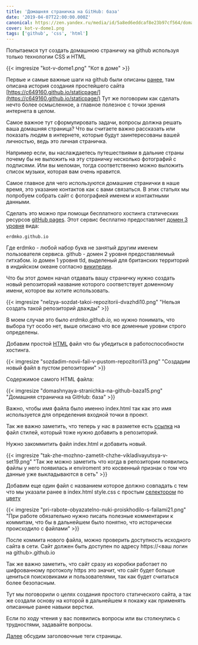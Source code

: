 ```yaml
---
title: 'Домашняя страничка на GitHub: база'
date: '2019-04-07T22:00:00.000Z'
canonical: https://zen.yandex.ru/media/id/5a8ed6eddcaf8e23b97cf564/domashniaia-stranichka-na-github-baza-5c0d3310b2ad0b00ad077a3d
cover: kot-v-dome1.png
tags: ['github', 'css', 'html']
---
```

Попытаемся тут создать домашнюю страничку на github используя только технологии CSS и HTML

<!--more-->
{{< imgresize "kot-v-dome1.png" "Кот в доме" >}} 

Первые и самые важные шаги на github были описаны [ранее](/blog/staticheskii-sait-dlya-proekta-na-github), там описана история создания простейшего сайта [https://c649160.github.io/staticpage/](https://c649160.github.io/staticpage/) Тут же поговорим как сделать нечто более осмысленное, а главное полезное с точки зрения интернета в целом.

Самое важное тут сформулировать задачи, вопросы должна решать ваша домашняя страница? Что вы считаете важно рассказать или показать людям в интернете, которые будут заинтересованы вашей личностью, ведь это личная страничка.

Например если, вы наслаждаетесь путешествиями в дальние страны почему бы не выложить на эту страничку несколько фотографий с подписями. Или вы меломан, тогда соответственно можно выложить список музыки, которая вам очень нравится.

Самое главное для чего используются домашние странички в наше время, это указание контактов как с вами связаться. В этих статьях мы попробуем собрать сайт с фотографией именем и контактными данными.

Сделать это можно при помощи бесплатного хостинга статических ресурсов [gitHub pages](https://pages.github.com/). Этот сервис бесплатно предоставляет [домен 3 уровня](/blog/url-domennie-imena) вида:

```
erdmko.github.io
``` 

Где erdmko - любой набор букв не занятый другим именем пользователя сервиса. github - домен 2 уровня предоставляемый гитхабом. io домен 1 уровня tld, выделеный для британских территорий в индийском океане согласно [википедии](https://ru.wikipedia.org/wiki/.io).

Что бы этот домен начал отдавать вашу страничку нужно создать новый репозиторий название которого соответствует доменному имени, которое вы хотите использовать.

{{< imgresize "nelzya-sozdat-takoi-repozitorii-dvazhdi10.png" "Нельзя создать такой репозиторий дважды" >}} 

В моем случае это было *erdmko.github.io,* но нужно понимать, что выбора тут особо нет, выше описано что все доменные уровни строго определены.

Добавим простой [HTML](/blog/osnovi-html) файл что бы убедиться в работоспособности хостинга.

{{< imgresize "sozdadim-novii-fail-v-pustom-repozitorii13.png" "Создадим новый файл в пустом репозитории" >}} 

Содержимое самого HTML файла:

{{< imgresize "domashnyaya-stranichka-na-github-baza15.png" "Домашняя страничка на GitHub: база" >}} 

Важно, чтобы имя файла было именно index.html так как это имя используется для определения входной точки в проект.

Так же важно заметить, что теперь у нас в разметке есть [ссылка](/blog/osnovi-css-vstraivanie) на файл стилей, который тоже нужно добавить в репозиторий.

Нужно закоммитить файл index.html и добавить новый.

{{< imgresize "tak-zhe-mozhno-zametit-chzhe-vikladivayutsya-v-set19.png" "Так же можно заметить что когда в репозитории появились файлы у него появилась и enviroment это косвенный признак о том что данные уже выкладываются в сеть" >}} 

Добавим еще один файл с названием которое должно совпадать с тем что мы указали ранее в index.html style.css с простым [селектором](/blog/osnovi-css-vesa-selektorov) по [цвету](/blog/osnovi-css-tsveta)

{{< imgresize "pri-rabote-obyazatelno-nuki-proiskhodilo-s-failami21.png" "При работе обязательно нужно писать полезные комментарии к коммитам, что бы в дальнейшем было понятно, что исторически происходило с файлами" >}} 

После коммита нового файла, можно проверить доступность исходного сайта в сети. Сайт должен быть доступен по адресу https://<ваш логин на github>.github.io

Так же важно заметить, что сайт сразу из коробки работает по шифрованному протоколу https это значит, что сайт будет больше цениться поисковиками и пользователями, так как будет считаться более безопасным.

Тут мы поговорили о целях создания простого статического сайта, а так же создали основу на которой в дальнейшем я покажу как применять описанные ранее навыки верстки.

Если по ходу чтения у вас появились вопросы или вы столкнулись с трудностями, задавайте вопросы.

 [Далее](/blog/domashnyaya-stranichka-na-github-zagolovki) обсудим заголовочные теги страницы.

